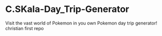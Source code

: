 # C.SKala-Day_Trip-Generator
Visit the vast world of Pokemon in you own Pokemon day trip generator!
christian first repo